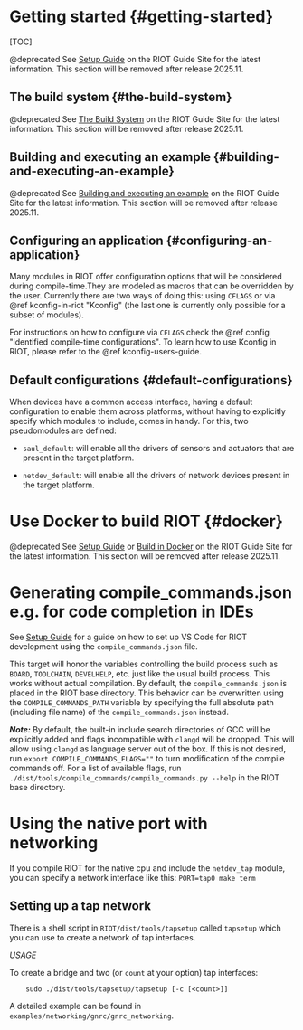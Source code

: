 Getting started                                              {#getting-started}
===============

[TOC]

@deprecated See [Setup Guide](https://guide.riot-os.org/getting-started/installing/#architecture-specific-requirements) on the RIOT Guide Site for the latest information. This section will be removed after release 2025.11.

The build system                                            {#the-build-system}
----------------

@deprecated See [The Build System](https://guide.riot-os.org/build-system/build_system/) on the RIOT Guide Site for the latest information. This section will be removed after release 2025.11.


Building and executing an example           {#building-and-executing-an-example}
---------------------------------
@deprecated See [Building and executing an example](https://guide.riot-os.org/getting-started/building_example/) on the RIOT Guide Site for the latest information. This section will be removed after release 2025.11.

Configuring an application                         {#configuring-an-application}
--------------------------
Many modules in RIOT offer configuration options that will be considered during
compile-time.They are modeled as macros that can be overridden by the user.
Currently there are two ways of doing this: using `CFLAGS` or via
@ref kconfig-in-riot "Kconfig" (the last one is currently only possible for a
subset of modules).

For instructions on how to configure via `CFLAGS` check the
@ref config "identified compile-time configurations". To learn how to use
Kconfig in RIOT, please refer to the @ref kconfig-users-guide.

Default configurations                                 {#default-configurations}
----------------------
When devices have a common access interface, having a default configuration to
enable them across platforms, without having to explicitly specify which modules
to include, comes in handy. For this, two pseudomodules are defined:

- `saul_default`: will enable all the drivers of sensors and actuators that are
present in the target platform.

- `netdev_default`: will enable all the drivers of network devices
present in the target platform.

Use Docker to build RIOT                           {#docker}
========================

@deprecated See [Setup Guide](https://guide.riot-os.org/getting-started/installing/) or [Build in Docker](https://guide.riot-os.org/build-system/build-in-docker/) on the RIOT Guide Site for the latest information. This section will be removed after release 2025.11.

Generating compile_commands.json e.g. for code completion in IDEs
=================================================================

See [Setup Guide](https://guide.riot-os.org/getting-started/installing/#using-vs-code-for-development) for a guide on how to set up VS Code for RIOT development using the `compile_commands.json` file.

This target will honor the variables controlling the build process such as `BOARD`, `TOOLCHAIN`,
`DEVELHELP`, etc. just like the usual build process. This works without actual compilation. By
default, the `compile_commands.json` is placed in the RIOT base directory. This behavior can be
overwritten using the `COMPILE_COMMANDS_PATH` variable by specifying the full absolute path
(including file name) of the `compile_commands.json` instead.

***Note:*** By default, the built-in include search directories of GCC will be explicitly added
and flags incompatible with `clangd` will be dropped. This will allow using `clangd` as language
server out of the box. If this is not desired, run `export COMPILE_COMMANDS_FLAGS=""` to turn
modification of the compile commands off. For a list of available flags, run
`./dist/tools/compile_commands/compile_commands.py --help` in the RIOT base directory.

Using the native port with networking
=====================================

If you compile RIOT for the native cpu and include the `netdev_tap` module,
you can specify a network interface like this: `PORT=tap0 make term`

Setting up a tap network
------------------------

There is a shell script in `RIOT/dist/tools/tapsetup` called `tapsetup` which
you can use to create a network of tap interfaces.

*USAGE*

To create a bridge and two (or `count` at your option) tap interfaces:
~~~~~~~{.sh}
    sudo ./dist/tools/tapsetup/tapsetup [-c [<count>]]
~~~~~~~

A detailed example can be found in `examples/networking/gnrc/gnrc_networking`.
